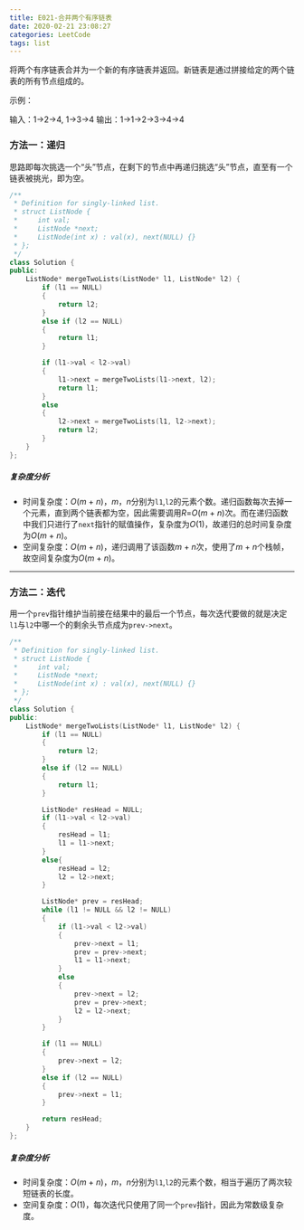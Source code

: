 ```yaml
---
title: E021-合并两个有序链表
date: 2020-02-21 23:08:27
categories: LeetCode
tags: list
---
```


将两个有序链表合并为一个新的有序链表并返回。新链表是通过拼接给定的两个链表的所有节点组成的。 

<!-- more -->

示例：

输入：1->2->4, 1->3->4
输出：1->1->2->3->4->4

### 方法一：递归

思路即每次挑选一个“头”节点，在剩下的节点中再递归挑选“头”节点，直至有一个链表被挑光，即为空。

```c++
/**
 * Definition for singly-linked list.
 * struct ListNode {
 *     int val;
 *     ListNode *next;
 *     ListNode(int x) : val(x), next(NULL) {}
 * };
 */
class Solution {
public:
    ListNode* mergeTwoLists(ListNode* l1, ListNode* l2) {
        if (l1 == NULL)
        {
            return l2;
        }
        else if (l2 == NULL)
        {
            return l1;
        }

        if (l1->val < l2->val)
        {
            l1->next = mergeTwoLists(l1->next, l2);
            return l1;
        }
        else
        {
            l2->next = mergeTwoLists(l1, l2->next);
            return l2;
        }
    }
};
```

##### 复杂度分析

- 时间复杂度：*O*(*m* + *n*)，*m*，*n*分别为`l1`,`l2`的元素个数。递归函数每次去掉一个元素，直到两个链表都为空，因此需要调用*R*=*O*(*m* + *n*)次。而在递归函数中我们只进行了`next`指针的赋值操作，复杂度为*O*(1)，故递归的总时间复杂度为*O*(*m* + *n*)。
- 空间复杂度：*O*(*m* + *n*)，递归调用了该函数*m* + *n*次，使用了*m* + *n*个栈帧，故空间复杂度为*O*(*m* + *n*)。

---

### 方法二：迭代

用一个`prev`指针维护当前接在结果中的最后一个节点，每次迭代要做的就是决定`l1`与`l2`中哪一个的剩余头节点成为`prev->next`。

```c++
/**
 * Definition for singly-linked list.
 * struct ListNode {
 *     int val;
 *     ListNode *next;
 *     ListNode(int x) : val(x), next(NULL) {}
 * };
 */
class Solution {
public:
    ListNode* mergeTwoLists(ListNode* l1, ListNode* l2) {
        if (l1 == NULL)
        {
            return l2;
        }
        else if (l2 == NULL)
        {
            return l1;
        }

        ListNode* resHead = NULL;
        if (l1->val < l2->val)
        {
            resHead = l1;
            l1 = l1->next;
        }
        else{
            resHead = l2;
            l2 = l2->next;
        }

        ListNode* prev = resHead;
        while (l1 != NULL && l2 != NULL)
        {
            if (l1->val < l2->val)
            {
                prev->next = l1;
                prev = prev->next;
                l1 = l1->next;
            }
            else
            {
                prev->next = l2;
                prev = prev->next;
                l2 = l2->next;
            }
        }

        if (l1 == NULL)
        {
            prev->next = l2;
        }
        else if (l2 == NULL)
        {
            prev->next = l1;
        }

        return resHead;
    }
};
```

##### 复杂度分析

- 时间复杂度：*O*(*m* + *n*)，*m*，*n*分别为`l1`,`l2`的元素个数，相当于遍历了两次较短链表的长度。
- 空间复杂度：*O*(1)，每次迭代只使用了同一个`prev`指针，因此为常数级复杂度。
